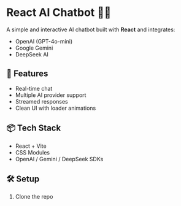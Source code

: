 # React AI Chatbot 🤖💬

A simple and interactive AI chatbot built with **React** and integrates:
- OpenAI (GPT-4o-mini)
- Google Gemini
- DeepSeek AI

## 🚀 Features
- Real-time chat
- Multiple AI provider support
- Streamed responses
- Clean UI with loader animations

## 📦 Tech Stack
- React + Vite
- CSS Modules
- OpenAI / Gemini / DeepSeek SDKs

## 🛠️ Setup

1. Clone the repo
